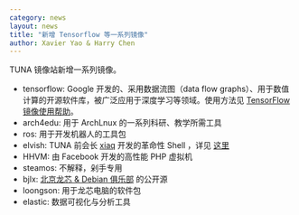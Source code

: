 ```yaml
---
category: news
layout: news
title: "新增 Tensorflow 等一系列镜像"
author: Xavier Yao & Harry Chen
---
```


TUNA 镜像站新增一系列镜像。

- tensorflow:  Google 开发的、采用数据流图（data flow graphs）、用于数值计算的开源软件库，被广泛应用于深度学习等领域。使用方法见 [TensorFlow 镜像使用帮助](/help/tensorflow/)。    
- arch4edu: 用于 ArchLnux 的一系列科研、教学所需工具
- ros: 用于开发机器人的工具包
- elvish: TUNA 前会长 [xiaq](https://github.com/xiaq) 开发的革命性 Shell ，详见 [这里](https://elvish.io/)
- HHVM: 由 Facebook 开发的高性能 PHP 虚拟机
- steamos: 不解释，剁手专用
- bjlx: [北京龙芯 & Debian 俱乐部](http://www.bjlx.org.cn/) 的公开源 
- loongson: 用于龙芯电脑的软件包
- elastic: 数据可视化与分析工具